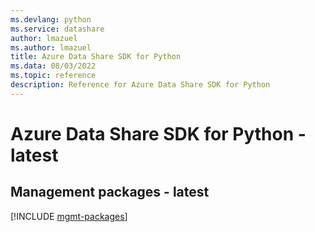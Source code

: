 ```yaml
---
ms.devlang: python
ms.service: datashare
author: lmazuel
ms.author: lmazuel
title: Azure Data Share SDK for Python
ms.data: 08/03/2022
ms.topic: reference
description: Reference for Azure Data Share SDK for Python
---
```

# Azure Data Share SDK for Python - latest

## Management packages - latest
[!INCLUDE [mgmt-packages](data-share-mgmt-index.md)]